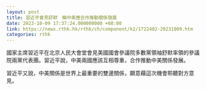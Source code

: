 ```yaml
---
layout: post
title: 習近平會見舒默　稱中美應合作推動關係發展
date: 2023-10-09 17:37:24.000000000 +08:00
link: https://news.rthk.hk/rthk/ch/component/k2/1722402-20231009.htm
categories: rthk
---
```


國家主席習近平在北京人民大會堂會見美國國會參議院多數黨領袖舒默率領的參議院兩黨代表團。習近平說，中美兩國應該互相尊重，合作推動中美關係發展。

習近平又說，中美關係是世界上最重要的雙邊關係，願意藉這次機會聆聽對方意見。
